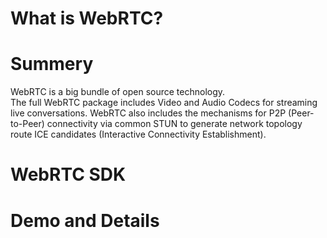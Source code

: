 # What is WebRTC?

# Summery

WebRTC is a big bundle of open source technology.  
The full WebRTC package includes Video and Audio Codecs for streaming live conversations.
WebRTC also includes the mechanisms for P2P (Peer-to-Peer) connectivity via common STUN
to generate network topology route ICE candidates (Interactive Connectivity Establishment).


# WebRTC SDK

# Demo and Details



